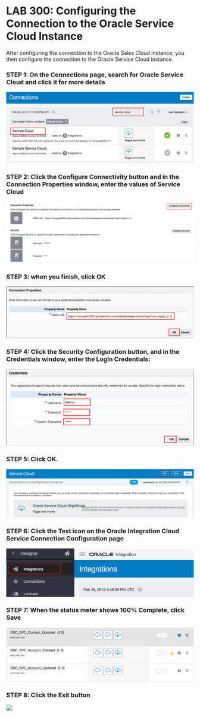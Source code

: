 # LAB 300: Configuring the Connection to the Oracle Service Cloud Instance

After configuring the connection to the Oracle Sales Cloud instance, you then configure the connection to the Oracle Service Cloud instance.

### STEP 1: On the Connections page, search for Oracle Service Cloud and click it for more details
![](images/18.png)

### STEP 2: Click the Configure Connectivity button and in the Connection Properties window, enter the values of Service Cloud
![](images/19.png)

### STEP 3: when you finish, click OK
![](images/20.png)

### STEP 4: Click the Security Configuration button, and in the Credentials window, enter the LogIn Credentials:
![](images/21.png)

### STEP 5: Click OK.
![](images/22.png)

### STEP 6: Click the Test icon on the Oracle Integration Cloud Service Connection Configuration page
![](images/23.png)

### STEP 7: When the status meter shows 100% Complete, click Save
![](images/24.png)

### STEP 8: Click the Exit button
![](images/.png)
